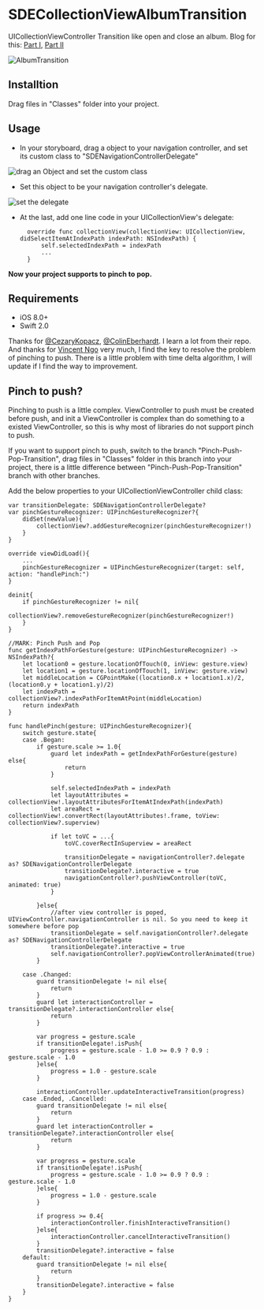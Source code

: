 # SDECollectionViewAlbumTransition
UICollectionViewController Transition like open and close an album. Blog for this: [Part I](http://www.jianshu.com/p/7a35ee30e90c), [Part II](http://www.jianshu.com/p/2cdf0729934f)

![AlbumTransition](https://raw.githubusercontent.com/seedante/SDECollectionViewAlbumTransition/PinchPopTransition/AlbumTransition.gif)


## Installtion

Drag files in "Classes" folder into your project.

## Usage

- In your storyboard, drag a object to your navigation controller, and set its custom class to "SDENavigationControllerDelegate"

![drag an Object and set the custom class](https://raw.githubusercontent.com/seedante/SDECollectionViewAlbumTransition/PinchPopTransition/Config1.png)

- Set this object to be your navigation controller's delegate.

![set the delegate](https://raw.githubusercontent.com/seedante/SDECollectionViewAlbumTransition/PinchPopTransition/Config2.png)


- At the last, add one line code in your UICollectionView's delegate:

        override func collectionView(collectionView: UICollectionView, didSelectItemAtIndexPath indexPath: NSIndexPath) {
            self.selectedIndexPath = indexPath
            ...
        }
        
**Now your project supports to pinch to pop.**


## Requirements

- iOS 8.0+
- Swift 2.0

Thanks for [@CezaryKopacz](https://github.com/CezaryKopacz/CKWaveCollectionViewTransition), [@ColinEberhardt](https://github.com/ColinEberhardt/VCTransitionsLibrary). I learn a lot from their repo.
And thanks for [ Vincent Ngo](http://www.raywenderlich.com/94565/how-to-create-an-ios-book-open-animation-part-1) very much, I find the key to resolve the problem of pinching to push.
There is a little problem with time delta algorithm, I will update if I find the way to improvement. 

## Pinch to push?

Pinching to push is a little complex. ViewController to push must be created before push, and init a ViewController is complex than do something to a existed ViewController, so this is why most of libraries do not support pinch to push. 

If you want to support pinch to push, switch to the branch "Pinch-Push-Pop-Transition", drag files in "Classes" folder in this branch into your project, 
there is a little difference between "Pinch-Push-Pop-Transition" branch with other branches.

Add the below properties to your UICollectionViewController child class:

    var transitionDelegate: SDENavigationControllerDelegate?
    var pinchGestureRecognizer: UIPinchGestureRecognizer?{
        didSet(newValue){
            collectionView?.addGestureRecognizer(pinchGestureRecognizer!)
        }
    }

    override viewDidLoad(){
        ...
        pinchGestureRecognizer = UIPinchGestureRecognizer(target: self, action: "handlePinch:")
    }
    
    deinit{
        if pinchGestureRecognizer != nil{
            collectionView?.removeGestureRecognizer(pinchGestureRecognizer!)
        }
    }

    //MARK: Pinch Push and Pop
    func getIndexPathForGesture(gesture: UIPinchGestureRecognizer) -> NSIndexPath?{
        let location0 = gesture.locationOfTouch(0, inView: gesture.view)
        let location1 = gesture.locationOfTouch(1, inView: gesture.view)
        let middleLocation = CGPointMake((location0.x + location1.x)/2, (location0.y + location1.y)/2)
        let indexPath = collectionView?.indexPathForItemAtPoint(middleLocation)
        return indexPath
    }

    func handlePinch(gesture: UIPinchGestureRecognizer){
        switch gesture.state{
        case .Began:
            if gesture.scale >= 1.0{
                guard let indexPath = getIndexPathForGesture(gesture) else{
                    return
                }

                self.selectedIndexPath = indexPath
                let layoutAttributes = collectionView!.layoutAttributesForItemAtIndexPath(indexPath)
                let areaRect = collectionView!.convertRect(layoutAttributes!.frame, toView: collectionView?.superview)

                if let toVC = ...{
                    toVC.coverRectInSuperview = areaRect

                    transitionDelegate = navigationController?.delegate as? SDENavigationControllerDelegate
                    transitionDelegate?.interactive = true
                    navigationController?.pushViewController(toVC, animated: true)
                }

            }else{
                //after view controller is poped, UIViewController.navigationController is nil. So you need to keep it somewhere before pop
                transitionDelegate = self.navigationController?.delegate as? SDENavigationControllerDelegate
                transitionDelegate?.interactive = true
                self.navigationController?.popViewControllerAnimated(true)
            }

        case .Changed:
            guard transitionDelegate != nil else{
                return
            }
            guard let interactionController = transitionDelegate?.interactionController else{
                return
            }

            var progress = gesture.scale
            if transitionDelegate!.isPush{
                progress = gesture.scale - 1.0 >= 0.9 ? 0.9 : gesture.scale - 1.0
            }else{
                progress = 1.0 - gesture.scale
            }

            interactionController.updateInteractiveTransition(progress)
        case .Ended, .Cancelled:
            guard transitionDelegate != nil else{
                return
            }
            guard let interactionController = transitionDelegate?.interactionController else{
                return
            }

            var progress = gesture.scale
            if transitionDelegate!.isPush{
                progress = gesture.scale - 1.0 >= 0.9 ? 0.9 : gesture.scale - 1.0
            }else{
                progress = 1.0 - gesture.scale
            }

            if progress >= 0.4{
                interactionController.finishInteractiveTransition()
            }else{
                interactionController.cancelInteractiveTransition()
            }
            transitionDelegate?.interactive = false
        default:
            guard transitionDelegate != nil else{
                return
            }
            transitionDelegate?.interactive = false
        }
    }
